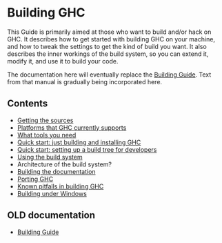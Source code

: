 # Building GHC



This Guide is primarily aimed at those who want to build and/or
hack on GHC.  It describes how to get started with building GHC on your
machine, and how to tweak the settings to get the kind of build you
want.  It also describes the inner workings of the build system, so you
can extend it, modify it, and use it to build your code.



The documentation here will eventually replace the
[Building Guide](http://www.haskell.org/ghc/docs/latest/html/building/index.html).  Text
from that manual is gradually being incorporated here.


## Contents


- [Getting the sources](building/getting-the-sources)
- [Platforms that GHC currently supports](platforms)
- [What tools you need](building/prerequisites)
- [Quick start: just building and installing GHC](building/quick-start)
- [Quick start: setting up a build tree for developers](building/hacking)
- [Using the build system](building/using)
- Architecture of the build system?
- [Building the documentation](building/docs)
- [Porting GHC](building/porting)
- [Known pitfalls in building GHC](building/known-problems)
- [Building under Windows](building/windows)

## OLD documentation


- [Building Guide](http://www.haskell.org/ghc/docs/latest/html/building/index.html)
